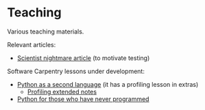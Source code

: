 # Teaching

Various teaching materials.

Relevant articles:  

* [Scientist nightmare article](http://science.sciencemag.org/content/314/5807/1856) (to motivate testing) 


Software Carpentry lessons under development:

* [Python as a second language](https://swcarpentry.github.io/python-second-language/) (it has a profiling lesson in extras)
  * [Profiling extended notes](https://github.com/swcarpentry/python-second-language/blob/gh-pages/code/profiling-and-optimizing.ipynb)
* [Python for those who have never programmed](http://swcarpentry.github.io/python-novice-gapminder)

